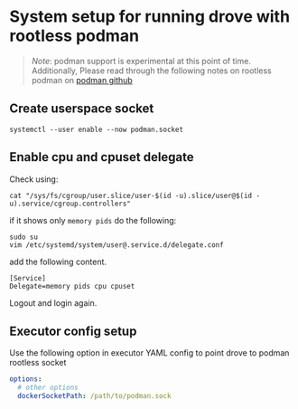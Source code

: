 # System setup for running drove with rootless podman

> *Note*: podman support is experimental at this point of time. Additionally, Please read through the following notes on
> rootless podman on [podman github](https://github.com/containers/podman/blob/main/rootless.md)

## Create userspace socket

```commandline
systemctl --user enable --now podman.socket
```

## Enable cpu and cpuset delegate

Check using:

```commandline
cat "/sys/fs/cgroup/user.slice/user-$(id -u).slice/user@$(id -u).service/cgroup.controllers"
```

if it shows only `memory pids` do the following:

```commandline
sudo su
vim /etc/systemd/system/user@.service.d/delegate.conf
```

add the following content.

```text
[Service]
Delegate=memory pids cpu cpuset
```

Logout and login again.

## Executor config setup

Use the following option in executor YAML config to point drove to podman rootless socket

```yaml
options:
  # other options
  dockerSocketPath: /path/to/podman.sock
```

